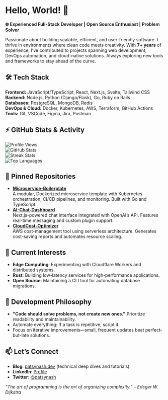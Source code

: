 # Hello, World! 👋  
**🌐 Experienced Full-Stack Developer | Open Source Enthusiast | Problem Solver**  

Passionate about building scalable, efficient, and user-friendly software. I thrive in environments where clean code meets creativity. With **7+ years** of experience, I’ve contributed to projects spanning web development, DevOps automation, and cloud-native solutions. Always exploring new tools and frameworks to stay ahead of the curve.  

## 🛠️ Tech Stack  
**Frontend:** JavaScript/TypeScript, React, Next.js, Svelte, Tailwind CSS  
**Backend:** Node.js, Python (Django/Flask), Go, Ruby on Rails  
**Databases:** PostgreSQL, MongoDB, Redis  
**DevOps & Cloud:** Docker, Kubernetes, AWS, Terraform, GitHub Actions  
**Tools:** Git, VSCode, Figma, Jira, Postman  

## ⚡ GitHub Stats & Activity  

![Profile Views](https://komarev.com/ghpvc/?username=patsynash936&color=blue)  
![GitHub Stats](https://github-readme-stats.vercel.app/api?username=patsynash936&show_icons=true&theme=dark&hide_border=true)  
![Streak Stats](https://github-readme-streak-stats.herokuapp.com?user=patsynash936&theme=dark&hide_border=true)  
![Top Languages](https://github-readme-stats.vercel.app/api/top-langs/?username=patsynash936&layout=compact&theme=dark&hide_border=true&langs_count=8)  

## 🚀 Pinned Repositories  
- **[Microservice-Boilerplate](https://github.com/patsynash936/microservice-boilerplate)**  
  A modular, Dockerized microservice template with Kubernetes orchestration, CI/CD pipelines, and monitoring. Built with Go and TypeScript.  
- **[AI-Chat-Dashboard](https://github.com/patsynash936/ai-chat-dashboard)**  
  Next.js-powered chat interface integrated with OpenAI’s API. Features real-time messaging and custom plugin support.  
- **[CloudCost-Optimizer](https://github.com/patsynash936/cloudcost-optimizer)**  
  AWS cost-management tool using serverless architecture. Generates cost-saving reports and automates resource scaling.  

## 🌱 Current Interests  
- **Edge Computing**: Experimenting with Cloudflare Workers and distributed systems.  
- **Rust**: Building low-latency services for high-performance applications.  
- **Open Source**: Maintaining a CLI tool for automating database migrations.  

## 💬 Development Philosophy  
- **"Code should solve problems, not create new ones."** Prioritize readability and maintainability.  
- Automate everything: If a task is repetitive, script it.  
- Focus on iterative improvements—small, frequent updates beat perfect-but-late solutions.  

## 📫 Let’s Connect  
- **Blog**: [patsynash.dev](https://patsynash.dev) (technical deep dives and tutorials)  
- **LinkedIn**: [Profile](https://linkedin.com/in/patsynash)  
- **Twitter**: [@patsynash](https://twitter.com/patsynash)  

*“The art of programming is the art of organizing complexity.” – Edsger W. Dijkstra*
